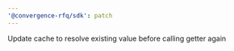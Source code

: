 ```yaml
---
'@convergence-rfq/sdk': patch
---
```


Update cache to resolve existing value before calling getter again
